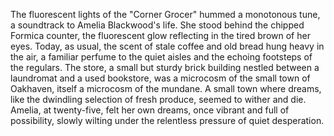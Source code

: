 The fluorescent lights of the "Corner Grocer" hummed a monotonous tune, a soundtrack to Amelia Blackwood's life.  She stood behind the chipped Formica counter, the fluorescent glow reflecting in the tired brown of her eyes.  Today, as usual, the scent of stale coffee and old bread hung heavy in the air, a familiar perfume to the quiet aisles and the echoing footsteps of the regulars.  The store, a small but sturdy brick building nestled between a laundromat and a used bookstore, was a microcosm of the small town of Oakhaven, itself a microcosm of the mundane.  A small town where dreams, like the dwindling selection of fresh produce, seemed to wither and die.  Amelia, at twenty-five, felt her own dreams, once vibrant and full of possibility, slowly wilting under the relentless pressure of quiet desperation.
